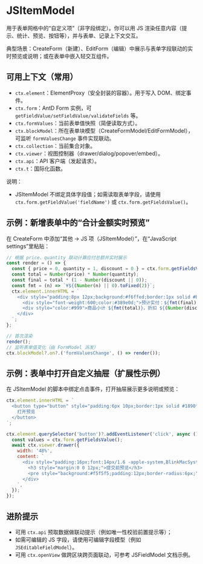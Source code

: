 # JSItemModel

用于表单网格中的“自定义项”（非字段绑定）。你可以用 JS 渲染任意内容（提示、统计、预览、按钮等），并与表单、记录上下文交互。

典型场景：CreateForm（新建）、EditForm（编辑）中展示与表单字段联动的实时预览或说明；或在表单中嵌入轻交互组件。

## 可用上下文（常用）
- `ctx.element`：ElementProxy（安全封装的容器）。用于写入 DOM、绑定事件。
- `ctx.form`：AntD Form 实例，可 `getFieldValue/setFieldValue/validateFields` 等。
- `ctx.formValues`：当前表单值快照（简便读取方式）。
- `ctx.blockModel`：所在表单块模型（CreateFormModel/EditFormModel），可监听 `formValuesChange` 事件实现联动。
- `ctx.collection`：当前集合对象。
- `ctx.viewer`：视图控制器（drawer/dialog/popover/embed）。
- `ctx.api`：API 客户端（发起请求）。
- `ctx.t`：国际化函数。

说明：
- JSItemModel 不绑定具体字段值；如需读取表单字段，请使用 `ctx.form.getFieldValue('fieldName')` 或 `ctx.form.getFieldsValue()`。

## 示例：新增表单中的“合计金额实时预览”
<code src="./demos/create-form.tsx"></code>
在 CreateForm 中添加“其他 → JS 项（JSItemModel）”，在“JavaScript settings”里粘贴：

```js
// 根据 price、quantity 联动计算应付总额并实时展示
const render = () => {
  const { price = 0, quantity = 1, discount = 0 } = ctx.form.getFieldsValue();
  const total = Number(price) * Number(quantity);
  const final = total * (1 - Number(discount || 0));
  const fmt = (n) => `¥${(Number(n) || 0).toFixed(2)}`;
  ctx.element.innerHTML = `
    <div style="padding:8px 12px;background:#f6ffed;border:1px solid #b7eb8f;border-radius:6px;">
      <div style="font-weight:600;color:#389e0d;">预计实付：${fmt(final)}</div>
      <div style="color:#999">商品小计 ${fmt(total)}，折扣 ${(Number(discount)*100||0).toFixed(0)}%</div>
    </div>
  `;
};

// 首次渲染
render();
// 监听表单值变化（由 FormModel 派发）
ctx.blockModel?.on?.('formValuesChange', () => render());
```

## 示例：表单中打开自定义抽屉（扩展性示例）
<code src="./demos/edit-form.tsx"></code>
在 JSItemModel 的脚本中绑定点击事件，打开抽屉展示更多说明或预览：

```js
ctx.element.innerHTML = `
  <button type="button" style="padding:6px 10px;border:1px solid #1890ff;background:#fff;color:#1890ff;border-radius:4px;cursor:pointer;">
    打开预览
  </button>
`;

ctx.element.querySelector('button')?.addEventListener('click', async () => {
  const values = ctx.form.getFieldsValue();
  await ctx.viewer.drawer({
    width: '48%',
    content: `
      <div style="padding:16px;font:14px/1.6 -apple-system,BlinkMacSystemFont,'Segoe UI',Roboto,sans-serif;">
        <h3 style="margin:0 0 12px;">提交前预览</h3>
        <pre style="background:#f5f5f5;padding:12px;border-radius:6px;">${JSON.stringify(values, null, 2)}</pre>
      </div>
    `,
  });
});
```

## 进阶提示
- 可用 `ctx.api` 预取数据做联动提示（例如唯一性校验前置提示等）；
- 如需可编辑的 JS 字段，请使用可编辑字段模型（例如 `JSEditableFieldModel`）。
- 可用 `ctx.openView` 做跨区块跨页面联动，可参考 JSFieldModel 文档示例。
